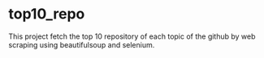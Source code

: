 # top10_repo
This project fetch the top 10 repository of each topic of the github by web scraping using beautifulsoup and selenium.
